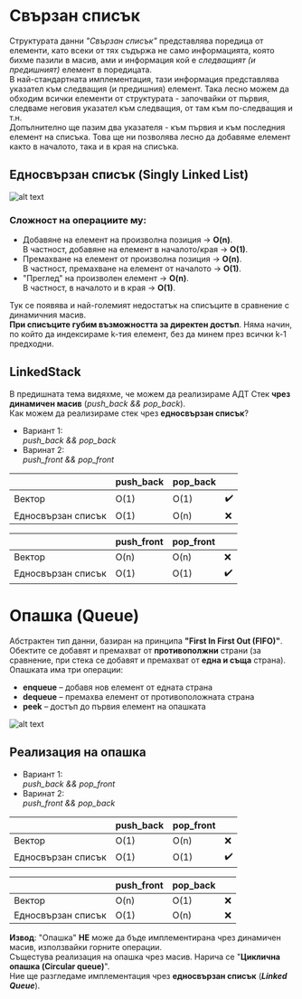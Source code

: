 # Свързан списък

Структурата данни *"Свързан списък"* представлява поредица от елементи, като всеки от тях съдържа не само информацията, която бихме пазили в масив, ами и информация кой е *следващият (и предишният)* елемент в поредицата.  
В най-стандартната имплементация, тази информация представлява указател към следващия (и предишния) елемент. Така лесно можем да обходим всички елементи от структурата - започвайки от първия, следваме неговия указател към следващия, от там към по-следващия и т.н.  
Допълнително ще пазим два указателя - към първия и към последния елемент на списъка. Това ще ни позволява лесно да добавяме елемент както в началото, така и в края на списъка.  
 
 ## Едносвързан списък (Singly Linked List)

![alt text](https://i.ibb.co/37WN76n/SLL.png)

 ### Сложност на операциите му:  
 - Добавяне на елемент на произволна позиция -> **O(n)**.  
В частност, добавяне на елемент в началото/края -> **O(1)**.  
-  Премахване на елемент от произволна позиция -> **O(n)**.   
В частност, премахване на елемент от началото -> **O(1)**.  
- "Преглед" на произволен елемент -> **O(n)**.  
В частност, в началото и в края  -> **O(1)**.  

Тук се появява и най-големият недостатък на списъците в сравнение с динамичния масив.  
**При списъците губим възможността за директен достъп**.  Няма начин, по който да индексираме k-тия елемент, без да минем през всички k-1 предходни.  

## LinkedStack

В предишната тема видяхме, че можем да реализираме АДТ Стек
**чрез динамичен масив** (*push_back && pop_back*).  
Как можем да реализираме стек чрез **едносвързан списък**?  
- Вариант 1:  
*push_back && pop_back*   
- Варинат 2:  
*push_front && pop_front*  

| |push_back|pop_back||  
|--|--|--|--|  
|Вектор|O(1)|O(1)|:heavy_check_mark:|  
|Едносвързан списък|O(1)|O(n)|:x:|  

| |push_front|pop_front||  
|--|--|--|--|  
|Вектор|O(n)|O(n)|:x:|  
|Едносвързан списък|O(1)|O(1)|:heavy_check_mark:|  

# Опашка (Queue)

Абстрактен тип данни, базиран на принципа **"First In First Out (FIFO)"**.  
Обектите се добавят и премахват от **противополжни** страни (за сравнение, при стека се добавят и премахват от **една и съща** страна).  
Опашката има три операции:  
-  **enqueue** – добавя нов елемент от едната страна  
-  **dequeue** – премахва елемент от противоположната страна  
- **peek** – достъп до първия елемент на опашката  

![alt text](https://i.ibb.co/9h5DGkw/Queue.png)

## Реализация на опашка
- Вариант 1:  
*push_back && pop_front*   
- Варинат 2:  
*push_front && pop_back*  

| |push_back|pop_front||  
|--|--|--|--|  
|Вектор|O(1)|O(n)|:x:|  
|Едносвързан списък|O(1)|O(1)|:heavy_check_mark:|  

| |push_front|pop_back||  
|--|--|--|--|  
|Вектор|O(n)|O(1)|:x:|  
|Едносвързан списък|O(1)|O(n)|:x:|  

**Извод**: "Опашка" **НЕ** може да бъде имплементирана чрез динамичен масив, използвайки горните операции.  
Същестува реализация на опашка чрез масив. Нарича се "**Циклична опашка (Circular queue)**".  
Ние ще разгледаме имплементация чрез **едносвързан списък** (***Linked Queue***).  

